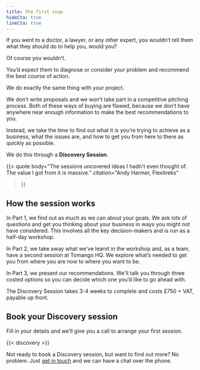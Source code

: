 ```yaml
---
title: The first step
hideCta: true
lineCta: true
---
```


If you went to a doctor, a lawyer, or any other expert, you wouldn’t tell them what they should do to help you, would you?

Of course you wouldn’t.

You’d expect them to diagnose or consider your problem and recommend the best course of action.

We do exactly the same thing with your project. 

We don’t write proposals and we won’t take part in a competitive pitching process. Both of these ways of buying are flawed, because we don’t have anywhere near enough information to make the best recommendations to you.

Instead, we take the time to find out what it is you’re trying to achieve as a business, what the issues are, and how to get you from here to there as quickly as possible.

We do this through a **Discovery Session**.

{{< quote
	body="The sessions uncovered ideas I hadn't even thought of. The value I got from it is massive."
	citation="Andy Harmer, Flexitreks"
>}}

## How the session works

In Part 1, we find out as much as we can about your goals. We ask lots of questions and get you thinking about your business in ways you might not have considered. This involves all the key decision-makers and is run as a half-day workshop.

In Part 2, we take away what we've learnt in the workshop and, as a team, have a second session at Tomango HQ. We explore what’s needed to get you from where you are now to where you want to be. 

In Part 3, we present our recommendations. We'll talk you through three costed options so you can decide which one you’d like to go ahead with.

The Discovery Session takes 3-4 weeks to complete and costs £750 + VAT, payable up front.

## Book your Discovery session

Fill in your details and we’ll give you a call to arrange your first session.

{{< discovery >}}

Not ready to book a Discovery session, but want to find out more? No problem. Just [get in touch](/contact/) and we can have a chat over the phone.

